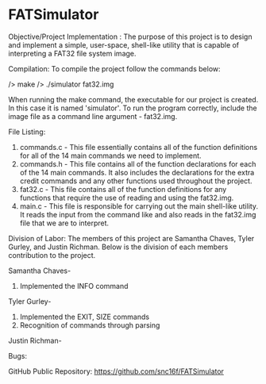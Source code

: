 # FATSimulator
Objective/Project Implementation :
The purpose of this project is to design and implement a simple, user-space, shell-like utility that is capable of interpreting a FAT32 file system image.

Compilation:
To compile the project follow the commands below:

/> make
/> ./simulator fat32.img

When running the make command, the executable for our project is created. In this case it is named 'simulator'. To run the program correctly, include the image file as a command line argument - fat32.img.

File Listing:
1) commands.c - This file essentially contains all of the function definitions for all of the 14 main commands we need to implement.
2) commands.h - This file contains all of the function declarations for each of the 14 main commands. It also includes the declarations for the extra credit commands and any other functions used throughout the project.
3) fat32.c - This file contains all of the function definitions for any functions that require the use of reading and using the fat32.img.
4) main.c - This file is responsible for carrying out the main shell-like utility. It reads the input from the command like and also reads in the fat32.img file that we are to interpret.

Division of Labor:
The members of this project are Samantha Chaves, Tyler Gurley, and Justin Richman. Below is the division of each members contribution to the project.

Samantha Chaves-
  1. Implemented the INFO command

Tyler Gurley-
  1. Implemented the EXIT, SIZE commands
  2. Recognition of commands through parsing

Justin Richman-


Bugs:


GitHub Public Repository:
https://github.com/snc16f/FATSimulator
